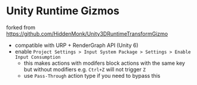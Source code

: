# Unity Runtime Gizmos
forked from https://github.com/HiddenMonk/Unity3DRuntimeTransformGizmo
- compatible with URP + RenderGraph API (Unity 6)
- enable `Project Settings > Input System Package > Settings > Enable Input Consumption`
  - this makes actions with modifers block actions with the same key but without modifiers e.g. `Ctrl+Z` will not trigger `Z` 
  - use `Pass-Through` action type if you need to bypass this